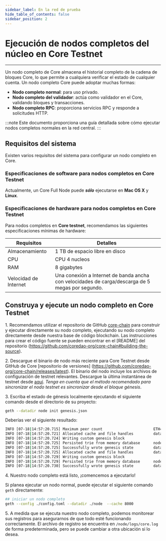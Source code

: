 ```yaml
---
sidebar_label: En la red de prueba
hide_table_of_contents: false
sidebar_position: 2
---
```


# Ejecución de nodos completos del núcleo en Core Testnet

---

Un nodo completo de Core almacena el historial completo de la cadena de bloques Core, lo que permite a cualquiera verificar el estado de cualquier cuenta. Un nodo completo Core puede adoptar muchas formas:

- **Nodo completo normal**: para uso privado.
- **Nodo completo del validador**: actúa como validador en el Core, validando bloques y transacciones.
- **Nodo completo RPC**: proporciona servicios RPC y responde a solicitudes HTTP.

:::note
Este documento proporciona una guía detallada sobre cómo ejecutar nodos completos normales en la red central.
:::

## Requisitos del sistema

Existen varios requisitos del sistema para configurar un nodo completo en Core.

### Especificaciones de software para nodos completos en Core Testnet

Actualmente, un Core Full Node puede **_sólo_** ejecutarse en **Mac OS X** y **Linux**.

### Especificaciones de hardware para nodos completos en Core Testnet

Para nodos completos en **Core testnet**, recomendamos las siguientes especificaciones mínimas de hardware:

| Requisitos            | Detalles                                                                                                         |
| --------------------- | ---------------------------------------------------------------------------------------------------------------- |
| Almacenamiento        | 1 TB de espacio libre en disco                                                                                   |
| CPU                   | CPU 4 nucleos                                                                                                    |
| RAM                   | 8 gigabytes                                                                                                      |
| Velocidad de Internet | Una conexión a Internet de banda ancha con velocidades de carga/descarga de 5 megas por segundo. |

## Construya y ejecute un nodo completo en Core Testnet

1\. Recomendamos utilizar el repositorio de GitHub [core-chain](https://github.com/coredao-org/core-chain) para construir y ejecutar directamente su nodo completo, ejecutando su nodo completo directamente desde nuestra base de código blockchain. Las instrucciones para crear el código fuente se pueden encontrar en el [README] del repositorio (https://github.com/coredao-org/core-chain#building-the-source).

2\. Descargue el binario de nodo más reciente para Core Testnet desde GitHub de Core [repositorio de versiones] (https://github.com/coredao-org/core-chain/releases/latest). El binario del nodo incluye los archivos de configuración de testnet relevantes. Descargue la última instantánea de testnet desde [aquí](https://github.com/coredao-org/core-snapshots?tab=readme-ov-file#testnet). _Tenga en cuenta que el método recomendado para sincronizar el nodo testnet es sincronizar desde el bloque génesis_.

3\. Escriba el estado de génesis localmente ejecutando el siguiente comando desde el directorio de su proyecto:

```bash
geth --datadir node init genesis.json
```

Deberías ver el siguiente resultado:

```bash
INFO [07-18|14:57:20.715] Maximum peer count                       ETH=25 LES=0 total=25
INFO [07-18|14:57:20.721] Allocated cache and file handles         database=/Users/jackcrypto/go/core-chain/node/geth/chaindata cache=16 handles=16
INFO [07-18|14:57:20.724] Writing custom genesis block 
INFO [07-18|14:57:20.725] Persisted trie from memory database      nodes=25 size=87.18kB time=226.129µs gcnodes=0 gcsize=0.00B gctime=0s livenodes=1 livesize=0.00B
INFO [07-18|14:57:20.725] Successfully wrote genesis state         database=chaindata                             hash=d90508…5c034a
INFO [07-18|14:57:20.725] Allocated cache and file handles         database=/Users/jackcrypto/go/core-chain/node/geth/lightchaindata cache=16 handles=16
INFO [07-18|14:57:20.729] Writing custom genesis block 
INFO [07-18|14:57:20.729] Persisted trie from memory database      nodes=25 size=87.18kB time=178.332µs gcnodes=0 gcsize=0.00B gctime=0s livenodes=1 livesize=0.00B
INFO [07-18|14:57:20.730] Successfully wrote genesis state         database=lightchaindata                             hash=d90508…5c034a
```

4\. Nuestro nodo completo está listo, ¡comencemos a ejecutarlo!

Si planea ejecutar un nodo normal, puede ejecutar el siguiente comando `geth` directamente:

```bash
## iniciar un nodo completo
geth --config ./config.toml --datadir ./node  --cache 8000
```

5\. A medida que se ejecuta nuestro nodo completo, podemos monitorear sus registros para asegurarnos de que todo esté funcionando correctamente. El archivo de registro se encuentra en `/node/logs/core.log` de forma predeterminada, pero se puede cambiar a otra ubicación si lo desea.
